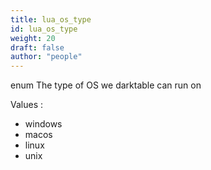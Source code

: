 ```yaml
---
title: lua_os_type
id: lua_os_type
weight: 20
draft: false
author: "people"
---
```


enum
The type of OS we darktable can run on

Values :

* windows
* macos
* linux
* unix

